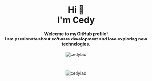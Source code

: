 <h1 align="center">Hi 👋 </br> 
  I'm Cedy</h1>
<h4 align="center">Welcome to my GitHub profile! </br>
  I am passionate about software development and love exploring new technologies.</h3>
  
   
   

<p align="center"><img align="center" src="https://github-readme-stats.vercel.app/api/top-langs?username=cedylad&show_icons=true&locale=en&layout=compact" alt="cedylad" /></p> </br>

<p align="center"><img align="center" src="https://github-readme-streak-stats.herokuapp.com/?user=cedylad&" alt="cedylad" /></p>
